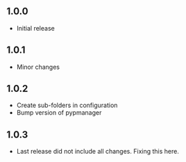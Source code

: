 ## 1.0.0

- Initial release

## 1.0.1

- Minor changes

## 1.0.2

- Create sub-folders in configuration
- Bump version of pypmanager

## 1.0.3

- Last release did not include all changes. Fixing this here.
